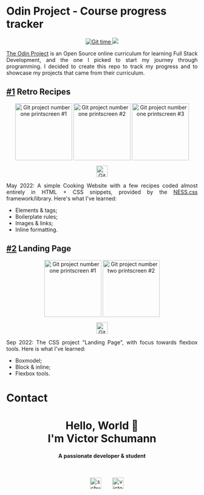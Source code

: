 # Odin Project - Course progress tracker

<p align ="center">
  <a href="https://jessemillar.com/r/man-hours">
    <img src="https://img.shields.io/endpoint?url=https%3A%2F%2Fmh.jessemillar.com%2Fhours%3Frepo%3Dhttps%3A%2F%2Fgithub.com%2Fvictor-schumann%2Fodin-project.git" alt="Git time">
  </a>
  <a>
    <img src='https://progress-bar.dev/81/?scale=100&&title=&width=300&color=5C5C5D'/>
  </a>
</p>

<p align ="center">


<p align="justify"><a href='https://www.theodinproject.com/about'>The Odin Project</a> is an Open Source online curriculum for learning Full Stack Development, and the one I picked to start my journey through programming. I decided to create this repo to track my progress and to showcase my projects that came from their curriculum.</p>

## [#1](https://github.com/victor-schumann/retro-recipes) Retro Recipes

<p align="center"> 
<img align="center" src="https://i.imgur.com/lOaYWLg.png" alt="Git project number one printscreen #1" height="150" width="auto"/>
<img align="center" src="https://i.imgur.com/qYzdXOc.png" alt="Git project number one printscreen #2" height="150" width="auto"/>
<img align="center" src="https://i.imgur.com/arHmk7J.png" alt="Git project number one printscreen #3" height="150" width="auto"/>
</p>

<p align="center"> 
<a href="https://victor-schumann.github.io/retro-recipes" target="blank"><img align="center" src="https://img.shields.io/badge/-live_preview-5C5C5D?style=for-the-badge&logo=&logoColor=white" alt="Git project link" height="30" width="auto"/></a>
</p>

<p style='text-align: justify;'>May 2022: A simple Cooking Website with a few recipes coded almost entirely in HTML + CSS snippets, provided by the <a href='https://nostalgic-css.github.io/NES.css/'>NESS.css</a> framework/library. Here's what I've learned:</p>

- Elements & tags;
- Boilerplate rules;
- Images & links;
- Inline formatting.
## [#2](https://github.com/victor-schumann/landing-page) Landing Page
<p align="center"> 
<img align="center" src="https://i.imgur.com/rQPhjT2.png" alt="Git project number one printscreen #1" height="150" width="auto"/>
<img align="center" src="https://i.imgur.com/8LaiNq7.png" alt="Git project number two printscreen #2" height="150" width="auto"/>
</p>

<p align="center"> 
<a href="https://victor-schumann.github.io/landing-page" target="blank"><img align="center" src="https://img.shields.io/badge/-live_preview-5C5C5D?style=for-the-badge&logo=&logoColor=white" alt="Git project link" height="30" width="auto"/></a>
</p>

<p style='text-align: justify;'>Sep 2022: The CSS project "Landing Page", with focus towards flexbox tools. Here is what I've learned:</p>

- Boxmodel;
- Block & inline;
- Flexbox tools.

# Contact
<h1 align="center">Hello, World 👋 <br> I'm Victor Schumann</h1>
<h4 align="center">A passionate developer & student</h3><br>
<p align="center">
<a href="https://twitter.com/schumann_victor" target="blank"><img align="center" src="https://img.shields.io/badge/Twitter-1DA1F2?style=for-the-badge&logo=Twitter&logoColor=white" alt="schumann_victor" height="30" width="auto" hspace="25"/></a>
<a href="https://linkedin.com/in/victor-schumann" target="blank"><img align="center" src="https://img.shields.io/badge/LinkedIn-0A66C2?style=for-the-badge&logo=LinkedIn&logoColor=white" alt="victor-schumann" height="30" width="auto"/></a>
</p>
  

<!-- <p align="center"><a href="https://ko-fi.com/victorschumann"> <img src="https://cdn.ko-fi.com/cdn/kofi3.png?v=3" height="auto" width="160" alt="victor-schumann" /></a></p> -->

